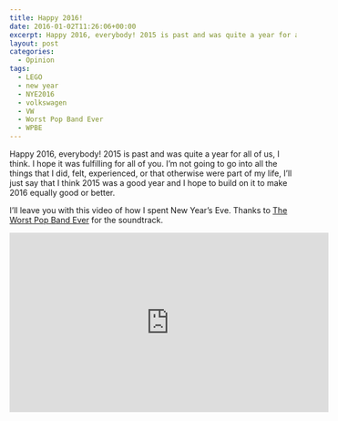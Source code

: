 ```yaml
---
title: Happy 2016!
date: 2016-01-02T11:26:06+00:00
excerpt: Happy 2016, everybody! 2015 is past and was quite a year for all of us, I think. I hope it was fulfilling for all of you.
layout: post
categories:
  - Opinion
tags:
  - LEGO
  - new year
  - NYE2016
  - volkswagen
  - VW
  - Worst Pop Band Ever
  - WPBE
---
```

Happy 2016, everybody! 2015 is past and was quite a year for all of us, I think. I hope it was fulfilling for all of you. I&#8217;m not going to go into all the things that I did, felt, experienced, or that otherwise were part of my life, I&#8217;ll just say that I think 2015 was a good year and I hope to build on it to make 2016 equally good or better.

I&#8217;ll leave you with this video of how I spent New Year&#8217;s Eve. Thanks to [The Worst Pop Band Ever](http://wpbe.ppfhouse.com/) for the soundtrack.

<div class="video-container">
	<iframe width="560" height="315" src="https://www.youtube.com/embed/oG_Pq0fuAfc" frameborder="0" allowfullscreen></iframe>
</div>
